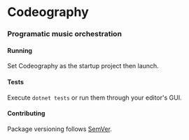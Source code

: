 # Codeography
### Programatic music orchestration

#### Running
Set Codeography as the startup project then launch.

#### Tests
Execute `dotnet tests` or run them through your editor's GUI.

#### Contributing
Package versioning follows [SemVer](https://semver.org/).
